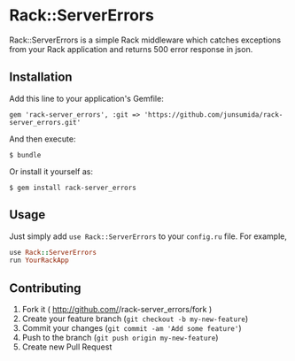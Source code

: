 # Rack::ServerErrors

Rack::ServerErrors is a simple Rack middleware which catches exceptions from your Rack application and returns 500 error response in json.

## Installation

Add this line to your application's Gemfile:

    gem 'rack-server_errors', :git => 'https://github.com/junsumida/rack-server_errors.git'

And then execute:

    $ bundle

Or install it yourself as:

    $ gem install rack-server_errors

## Usage

Just simply add `use Rack::ServerErrors` to your `config.ru` file. For example, 

```ruby
use Rack::ServerErrors
run YourRackApp
```

## Contributing

1. Fork it ( http://github.com/<my-github-username>/rack-server_errors/fork )
2. Create your feature branch (`git checkout -b my-new-feature`)
3. Commit your changes (`git commit -am 'Add some feature'`)
4. Push to the branch (`git push origin my-new-feature`)
5. Create new Pull Request
